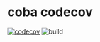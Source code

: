 # coba codecov
[![codecov](https://codecov.io/gh/amarps/coba-codecov/branch/main/graph/badge.svg?token=TSW7O7FZ5A)](https://codecov.io/gh/amarps/coba-codecov)
![build](https://github.com/amarps/coba-codecov/actions/workflows/go.yml/badge.svg)
